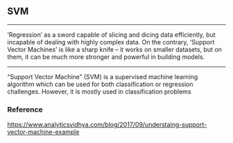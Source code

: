 ## SVM
 
 ---
 ‘Regression’ as a sword capable of slicing and dicing data efficiently, 
 but incapable of dealing with highly complex data. On the contrary, ‘Support Vector Machines’ 
 is like a sharp knife – it works on smaller datasets, but on them, it can be much more stronger 
 and powerful in building models.

----
“Support Vector Machine” (SVM) is a supervised machine learning algorithm which can be used for both 
classification or regression challenges. However,  it is mostly used in classification problems


### Reference
https://www.analyticsvidhya.com/blog/2017/09/understaing-support-vector-machine-example
